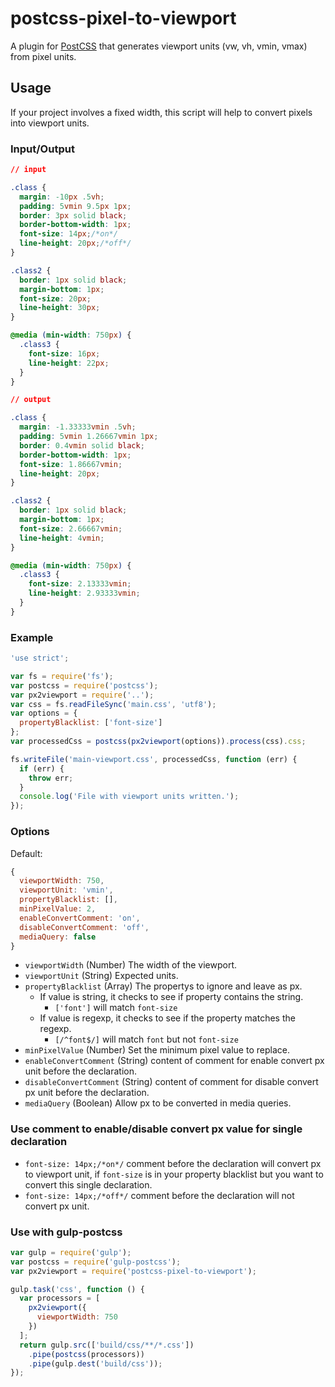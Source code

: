# postcss-pixel-to-viewport

A plugin for [PostCSS](https://github.com/postcss/postcss) that generates viewport units (vw, vh, vmin, vmax) from pixel units.

## Usage

If your project involves a fixed width, this script will help to convert pixels into viewport units.

### Input/Output

```css
// input

.class {
  margin: -10px .5vh;
  padding: 5vmin 9.5px 1px;
  border: 3px solid black;
  border-bottom-width: 1px;
  font-size: 14px;/*on*/
  line-height: 20px;/*off*/
}

.class2 {
  border: 1px solid black;
  margin-bottom: 1px;
  font-size: 20px;
  line-height: 30px;
}

@media (min-width: 750px) {
  .class3 {
    font-size: 16px;
    line-height: 22px;
  }
}

// output

.class {
  margin: -1.33333vmin .5vh;
  padding: 5vmin 1.26667vmin 1px;
  border: 0.4vmin solid black;
  border-bottom-width: 1px;
  font-size: 1.86667vmin;
  line-height: 20px;
}

.class2 {
  border: 1px solid black;
  margin-bottom: 1px;
  font-size: 2.66667vmin;
  line-height: 4vmin;
}

@media (min-width: 750px) {
  .class3 {
    font-size: 2.13333vmin;
    line-height: 2.93333vmin;
  }
}
```

### Example

```js
'use strict';

var fs = require('fs');
var postcss = require('postcss');
var px2viewport = require('..');
var css = fs.readFileSync('main.css', 'utf8');
var options = {
  propertyBlacklist: ['font-size']
};
var processedCss = postcss(px2viewport(options)).process(css).css;

fs.writeFile('main-viewport.css', processedCss, function (err) {
  if (err) {
    throw err;
  }
  console.log('File with viewport units written.');
});
```

### Options

Default:
```js
{
  viewportWidth: 750,
  viewportUnit: 'vmin',
  propertyBlacklist: [],
  minPixelValue: 2,
  enableConvertComment: 'on',
  disableConvertComment: 'off',
  mediaQuery: false
}
```
- `viewportWidth` (Number) The width of the viewport.
- `viewportUnit` (String) Expected units.
- `propertyBlacklist` (Array) The propertys to ignore and leave as px.
    - If value is string, it checks to see if property contains the string.
        - `['font']` will match `font-size`
    - If value is regexp, it checks to see if the property matches the regexp.
        - `[/^font$/]` will match `font` but not `font-size`
- `minPixelValue` (Number) Set the minimum pixel value to replace.
- `enableConvertComment` (String) content of comment for enable convert px unit before the declaration.
- `disableConvertComment` (String) content of comment for disable convert px unit before the declaration.
- `mediaQuery` (Boolean) Allow px to be converted in media queries.

### Use comment to enable/disable convert px value for single declaration

- `font-size: 14px;/*on*/` comment before the declaration will convert px to viewport unit, if `font-size` is in your property blacklist but you want to convert this single declaration.
- `font-size: 14px;/*off*/` comment before the declaration will not convert px unit.

### Use with gulp-postcss

```js
var gulp = require('gulp');
var postcss = require('gulp-postcss');
var px2viewport = require('postcss-pixel-to-viewport');

gulp.task('css', function () {
  var processors = [
    px2viewport({
      viewportWidth: 750
    })
  ];
  return gulp.src(['build/css/**/*.css'])
    .pipe(postcss(processors))
    .pipe(gulp.dest('build/css'));
});
```
